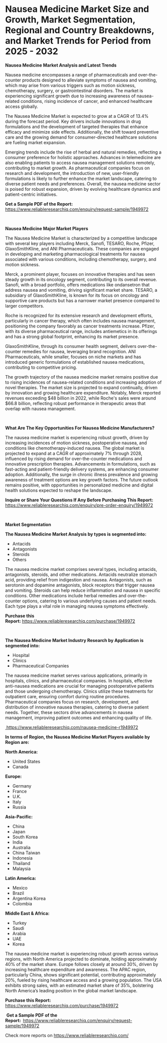 <p><h1>Nausea Medicine Market Size and Growth, Market Segmentation, Regional and Country Breakdowns, and Market Trends for Period from 2025 -  2032</h1></p><p><strong>Nausea Medicine Market Analysis and Latest Trends</strong></p>
<p><p>Nausea medicine encompasses a range of pharmaceuticals and over-the-counter products designed to alleviate symptoms of nausea and vomiting, which may arise from various triggers such as motion sickness, chemotherapy, surgery, or gastrointestinal disorders. The market is experiencing significant growth due to increasing awareness of nausea-related conditions, rising incidence of cancer, and enhanced healthcare access globally. </p><p>The Nausea Medicine Market is expected to grow at a CAGR of 13.4% during the forecast period. Key drivers include innovations in drug formulations and the development of targeted therapies that enhance efficacy and minimize side effects. Additionally, the shift toward preventive care and the growing demand for consumer-directed healthcare solutions are fueling market expansion.</p><p>Emerging trends include the rise of herbal and natural remedies, reflecting a consumer preference for holistic approaches. Advances in telemedicine are also enabling patients to access nausea management solutions remotely, contributing to market growth. As pharmaceutical companies focus on research and development, the introduction of new, user-friendly formulations is likely to further enhance the market landscape, catering to diverse patient needs and preferences. Overall, the nausea medicine sector is poised for robust expansion, driven by evolving healthcare dynamics and patient-centric initiatives.</p></p>
<p><strong>Get a Sample PDF of the Report:&nbsp;</strong> <a href="https://www.reliableresearchiq.com/enquiry/request-sample/1949972?utm_campaign=3171&utm_medium=2&utm_source=Github&utm_content=ia&utm_term=08032025&utm_id=nausea-medicine">https://www.reliableresearchiq.com/enquiry/request-sample/1949972</a></p>
<p>&nbsp;</p>
<p><strong>Nausea Medicine Major Market Players</strong></p>
<p><p>The Nausea Medicine Market is characterized by a competitive landscape with several key players including Merck, Sanofi, TESARO, Roche, Pfizer, GlaxoSmithKline, and ANI Pharmaceuticals. These companies are engaged in developing and marketing pharmacological treatments for nausea associated with various conditions, including chemotherapy, surgery, and motion sickness.</p><p>Merck, a prominent player, focuses on innovative therapies and has seen steady growth in its oncology segment, contributing to its overall revenue. Sanofi, with a broad portfolio, offers medications like ondansetron that address nausea and vomiting, driving significant market share. TESARO, a subsidiary of GlaxoSmithKline, is known for its focus on oncology and supportive care products but has a narrower market presence compared to larger competitors.</p><p>Roche is recognized for its extensive research and development efforts, particularly in cancer therapy, which often includes nausea management, positioning the company favorably as cancer treatments increase. Pfizer, with its diverse pharmaceutical range, includes antiemetics in its offerings and has a strong global footprint, enhancing its market presence.</p><p>GlaxoSmithKline, through its consumer health segment, delivers over-the-counter remedies for nausea, leveraging brand recognition. ANI Pharmaceuticals, while smaller, focuses on niche markets and has introduced generic formulations of established nausea medications, contributing to competitive pricing.</p><p>The growth trajectory of the nausea medicine market remains positive due to rising incidences of nausea-related conditions and increasing adoption of novel therapies. The market size is projected to expand continually, driven by innovation and growing healthcare expenditure. Notably, Merck reported revenues exceeding $48 billion in 2022, while Roche's sales were around $66.8 billion, reflecting robust performance in therapeutic areas that overlap with nausea management.</p></p>
<p>&nbsp;</p>
<p><strong>What Are The Key Opportunities For Nausea Medicine Manufacturers?</strong></p>
<p><p>The nausea medicine market is experiencing robust growth, driven by increasing incidences of motion sickness, postoperative nausea, and conditions like chemotherapy-induced nausea. The global market is projected to expand at a CAGR of approximately 7% through 2028, influenced by rising demand for over-the-counter medications and innovative prescription therapies. Advancements in formulations, such as fast-acting and patient-friendly delivery systems, are enhancing consumer adoption. Additionally, the surge in chronic illness prevalence and growing awareness of treatment options are key growth factors. The future outlook remains positive, with opportunities in personalized medicine and digital health solutions expected to reshape the landscape.</p></p>
<p><strong>Inquire or Share Your Questions If Any Before Purchasing This Report:</strong> <a href="https://www.reliableresearchiq.com/enquiry/pre-order-enquiry/1949972?utm_campaign=3171&utm_medium=2&utm_source=Github&utm_content=ia&utm_term=08032025&utm_id=nausea-medicine">https://www.reliableresearchiq.com/enquiry/pre-order-enquiry/1949972</a></p>
<p>&nbsp;</p>
<p><strong>Market Segmentation</strong></p>
<p><strong>The Nausea Medicine Market Analysis by types is segmented into:</strong></p>
<p><ul><li>Antacids</li><li>Antagonists</li><li>Steroids</li><li>Others</li></ul></p>
<p><p>The nausea medicine market comprises several types, including antacids, antagonists, steroids, and other medications. Antacids neutralize stomach acid, providing relief from indigestion and nausea. Antagonists, such as serotonin and dopamine antagonists, block receptors that trigger nausea and vomiting. Steroids can help reduce inflammation and nausea in specific conditions. Other medications include herbal remedies and over-the-counter options, catering to various underlying causes and patient needs. Each type plays a vital role in managing nausea symptoms effectively.</p></p>
<p><strong>Purchase this Report:&nbsp;</strong><a href="https://www.reliableresearchiq.com/purchase/1949972?utm_campaign=3171&utm_medium=2&utm_source=Github&utm_content=ia&utm_term=08032025&utm_id=nausea-medicine">https://www.reliableresearchiq.com/purchase/1949972</a></p>
<p>&nbsp;</p>
<p><strong>The Nausea Medicine Market Industry Research by Application is segmented into:</strong></p>
<p><ul><li>Hospital</li><li>Clinics</li><li>Pharmaceutical Companies</li></ul></p>
<p><p>The nausea medicine market serves various applications, primarily in hospitals, clinics, and pharmaceutical companies. In hospitals, effective anti-nausea medications are crucial for managing postoperative patients and those undergoing chemotherapy. Clinics utilize these treatments for outpatient care, ensuring comfort during routine procedures. Pharmaceutical companies focus on research, development, and distribution of innovative nausea therapies, catering to diverse patient needs. Together, these sectors drive advancements in nausea management, improving patient outcomes and enhancing quality of life.</p></p>
<p><a href="https://www.reliableresearchiq.com/nausea-medicine-r1949972?utm_campaign=3171&utm_medium=2&utm_source=Github&utm_content=ia&utm_term=08032025&utm_id=nausea-medicine">&nbsp;https://www.reliableresearchiq.com/nausea-medicine-r1949972</a></p>
<p><strong>In terms of Region, the Nausea Medicine Market Players available by Region are:</strong></p>
<p>
    <p> <strong> North America: </strong>
        <ul>
            <li>United States</li>
            <li>Canada</li>
        </ul>
        </p> 
    <p> <strong> Europe: </strong>
        <ul>
            <li>Germany</li>
            <li>France</li>
            <li>U.K.</li>
            <li>Italy</li>
            <li>Russia</li>
        </ul>
        </p> 
    <p> <strong> Asia-Pacific: </strong>
        <ul>
            <li>China</li>
            <li>Japan</li>
            <li>South Korea</li>
            <li>India</li>
            <li>Australia</li>
            <li>China Taiwan</li>
            <li>Indonesia</li>
            <li>Thailand</li>
            <li>Malaysia</li>
        </ul>
        </p> 
    <p> <strong> Latin America: </strong>
        <ul>
            <li>Mexico</li>
            <li>Brazil</li>
            <li>Argentina Korea</li>
            <li>Colombia</li>
        </ul>
        </p> 
    <p> <strong> Middle East & Africa: </strong>
        <ul>
            <li>Turkey</li>
            <li>Saudi</li>
            <li>Arabia</li>
            <li>UAE</li>
            <li>Korea</li>
        </ul>
    </p>
    </p>
<p><p>The nausea medicine market is experiencing robust growth across various regions, with North America projected to dominate, holding approximately 40% of the market share. Europe follows closely at around 30%, driven by increasing healthcare expenditure and awareness. The APAC region, particularly China, shows significant potential, contributing approximately 20%, fueled by rising healthcare access and a growing population. The USA exhibits strong sales, with an estimated market share of 35%, bolstering North America’s leading position in the global market landscape.</p></p>
<p><strong>Purchase this Report: </strong><a href="https://www.reliableresearchiq.com/purchase/1949972?utm_campaign=3171&utm_medium=2&utm_source=Github&utm_content=ia&utm_term=08032025&utm_id=nausea-medicine">https://www.reliableresearchiq.com/purchase/1949972</a></p>
<p>&nbsp;<strong>Get a Sample PDF of the Report:&nbsp;&nbsp;</strong><a href="https://www.reliableresearchiq.com/enquiry/request-sample/1949972?utm_campaign=3171&utm_medium=2&utm_source=Github&utm_content=ia&utm_term=08032025&utm_id=nausea-medicine">https://www.reliableresearchiq.com/enquiry/request-sample/1949972</a></p>
<p><strong></strong></p>
<p>Check more reports on <a href="https://www.reliableresearchiq.com/?utm_campaign=3171&utm_medium=2&utm_source=Github&utm_content=ia&utm_term=08032025&utm_id=nausea-medicine">https://www.reliableresearchiq.com/</a></p>
